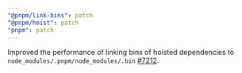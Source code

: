 ```yaml
---
"@pnpm/link-bins": patch
"@pnpm/hoist": patch
"pnpm": patch
---
```


Improved the performance of linking bins of hoisted dependencies to `node_modules/.pnpm/node_modules/.bin` [#7212](https://github.com/pnpm/pnpm/pull/7212).
